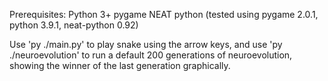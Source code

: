 Prerequisites:
	Python 3+
	pygame
	NEAT python
	(tested using pygame 2.0.1, python 3.9.1, neat-python 0.92)

Use 'py ./main.py' to play snake using the arrow keys, and use 'py ./neuroevolution' to run a default 200 generations of neuroevolution, showing the winner of the last generation  graphically.
